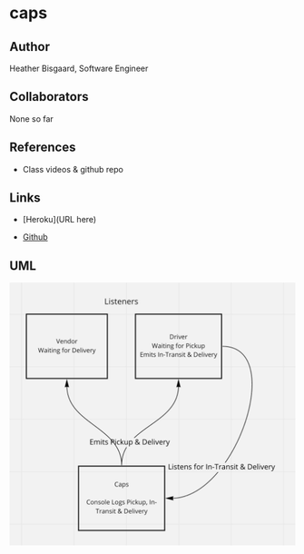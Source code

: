 # caps

## Author

Heather Bisgaard, Software Engineer

## Collaborators

None so far

## References

- Class videos & github repo

## Links

- [Heroku](URL here)

- [Github](https://github.com/vbchomp/caps)

## UML

![Lab 11](/img/lab11_UML.png)
